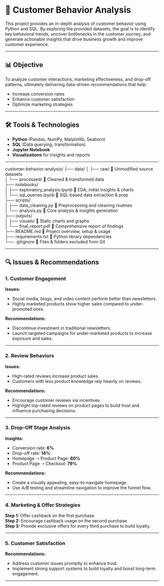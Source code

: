 # 🧠 Customer Behavior Analysis

This project provides an in-depth analysis of customer behavior using Python and SQL. By exploring the provided datasets, the goal is to identify key behavioral trends, uncover bottlenecks in the customer journey, and generate actionable insights that drive business growth and improve customer experience.

---

## 📊 Objective

To analyze customer interactions, marketing effectiveness, and drop-off patterns, ultimately delivering data-driven recommendations that help:
- Increase conversion rates
- Enhance customer satisfaction
- Optimize marketing strategies

---

## 🛠️ Tools & Technologies

- **Python** (Pandas, NumPy, Matplotlib, Seaborn)
- **SQL** (Data querying, transformation)
- **Jupyter Notebook**
- **Visualizations** for insights and reports

---

customer-behavior-analysis/
├── data/ 
│   ├── raw/                    🔹 Unmodified source datasets  
│   └── processed/              🔹 Cleaned & transformed data  
├── notebooks/                  
│   ├── exploratory_analysis.ipynb   🔹 EDA, initial insights & charts  
│   └── sql_queries.ipynb            🔹 SQL-based data extraction & prep  
├── scripts/                    
│   ├── data_cleaning.py        🔹 Preprocessing and cleaning routines  
│   └── analysis.py             🔹 Core analysis & insights generation  
├── outputs/                    
│   ├── visuals/                🔹 Static charts and graphs  
│   └── final_report.pdf        🔹 Comprehensive report of findings  
├── README.md                   🔹 Project overview, setup & usage  
├── requirements.txt            🔹 Python library dependencies  
└── .gitignore                  🔹 Files & folders excluded from Git  


---

## 🔍 Issues & Recommendations

### 1. **Customer Engagement**
**Issues:**
- Social media, blogs, and video content perform better than newsletters.
- Highly marketed products show higher sales compared to under-promoted ones.

**Recommendations:**
- Discontinue investment in traditional newsletters.
- Launch targeted campaigns for under-marketed products to increase exposure and sales.

---

### 2. **Review Behaviors**
**Issues:**
- High-rated reviews increase product sales.
- Customers with less product knowledge rely heavily on reviews.

**Recommendations:**
- Encourage customer reviews via incentives.
- Highlight top-rated reviews on product pages to build trust and influence purchasing decisions.

---

### 3. **Drop-Off Stage Analysis**
**Insights:**
- Conversion rate: **6%**
- Drop-off rate: **14%**
- Homepage ➝ Product Page: **60%**
- Product Page ➝ Checkout: **79%**

**Recommendations:**
- Create a visually appealing, easy-to-navigate homepage.
- Use A/B testing and streamline navigation to improve the funnel flow.

---

### 4. **Marketing & Offer Strategies**
**Step 1:** Offer cashback on the first purchase.  
**Step 2:** Encourage cashback usage on the second purchase.  
**Step 3:** Provide exclusive offers for every third purchase to build loyalty.

---

### 5. **Customer Satisfaction**
**Recommendations:**
- Address customer issues promptly to enhance trust.
- Implement strong support systems to build loyalty and boost long-term engagement.

---

